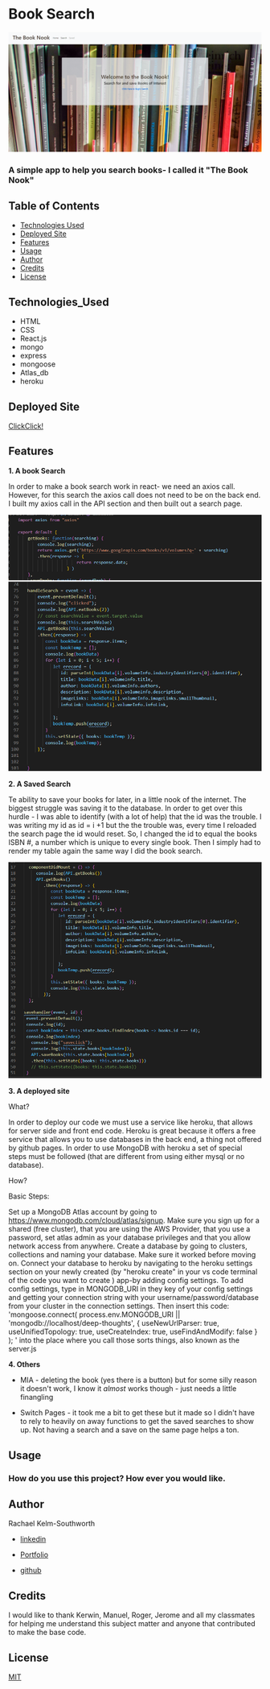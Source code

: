 # Book Search
![Book Search](FrontPage.png)

### A simple app to help you search books- I called it "The Book Nook"

## Table of Contents
* [Technologies Used](Technologies_Used)
* [Deployed Site](Deployed)
* [Features](Features)
* [Usage](Usage)
* [Author](Author)
* [Credits](Credits)
* [License](License)

## Technologies_Used
* HTML 
* CSS
* React.js
* mongo
* express
* mongoose
* Atlas_db
* heroku 


## Deployed Site
[ClickClick!](https://pure-dawn-66807.herokuapp.com/)

## Features 


__1. A book Search__
 
In order to make a book search work in react- we need an axios call. However, for this search the axios call does not need to be on the back end. I built my axios call in the API section and then built out a search page. 

![axios call](axioscall.png)
![handlesearch](handlesearch.png)

__2. A Saved Search__

Te ability to save your books for later, in a little nook of the internet. The biggest struggle was saving it to the database. In order to get over this hurdle - I was able to identify (with a lot of help) that the id was the trouble. I was writing my id as id = i +1 but the the trouble was, every time I reloaded the search page the id would reset. So, I changed the id to equal the books ISBN #, a number which is unique to every single book. Then I simply had to render my table again the same way I did the book search.

![savehandle](savehandler.png)

__3. A deployed site__

What?

In order to deploy our code we must use a service like heroku, that allows for server side and front end code. Heroku is great because it offers a free service that allows you to use databases in the back end, a thing not offered by github pages. In order to use MongoDB with heroku a set of special steps must be followed (that are different from using either mysql or no database).

How?

Basic Steps:

Set up a MongoDB Atlas account by going to https://www.mongodb.com/cloud/atlas/signup. Make sure you sign up for a shared (free cluster), that you are using the AWS Provider, that you use a password, set atlas admin as your database privileges and that you allow network access from anywhere.
Create a database by going to clusters, collections and naming your database. Make sure it worked before moving on.
Connect your database to heroku by navigating to the heroku settings section on your newly created (by "heroku create" in your vs code terminal of the code you want to create ) app-by adding config settings.
To add config settings, type in MONGODB_URI in they key of your config settings and getting your connection string with your username/password/database from your cluster in the connection settings.
Then insert this code: 'mongoose.connect( process.env.MONGODB_URI || 'mongodb://localhost/deep-thoughts', { useNewUrlParser: true, useUnifiedTopology: true, useCreateIndex: true, useFindAndModify: false } ); ' into the place where you call those sorts things, also known as the server.js


__4. Others__

* MIA - deleting the book (yes there is a button) but for some silly reason it doesn't work, I know it *almost* works though - just needs a little finangling 

* Switch Pages - it took me a bit to get these but it made so I didn't have to rely to heavily on away functions to get the saved searches to show up. Not having a search and a save on the same page helps a ton. 





## Usage
### How do you use this project? How ever you would like.
 
## Author 
Rachael Kelm-Southworth

* [linkedin](https://www.linkedin.com/in/rachael-kelm-southworth-87a3831b3) 

* [Portfolio](https://rksouth.github.io/Portfolio/ )

* [github](https://github.com/RKSouth/)

 ## Credits

I would like to thank Kerwin, Manuel, Roger, Jerome and all my classmates for helping me understand this subject matter and anyone that contributed to make the base code.

## License
[MIT](https://choosealicense.com/licenses/mit/)

